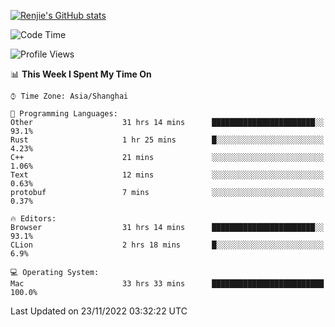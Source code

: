 [![Renjie's GitHub stats](https://github-readme-stats.vercel.app/api?username=liurenjie1024&show_icons=true&theme=chartreuse-dark)](https://github.com/anuraghazra/github-readme-stats)

<!--START_SECTION:waka-->
![Code Time](http://img.shields.io/badge/Code%20Time-368%20hrs%2016%20mins-blue)

![Profile Views](http://img.shields.io/badge/Profile%20Views-23-blue)

📊 **This Week I Spent My Time On** 

```text
⌚︎ Time Zone: Asia/Shanghai

💬 Programming Languages: 
Other                    31 hrs 14 mins      ███████████████████████░░   93.1% 
Rust                     1 hr 25 mins        █░░░░░░░░░░░░░░░░░░░░░░░░   4.23% 
C++                      21 mins             ░░░░░░░░░░░░░░░░░░░░░░░░░   1.06% 
Text                     12 mins             ░░░░░░░░░░░░░░░░░░░░░░░░░   0.63% 
protobuf                 7 mins              ░░░░░░░░░░░░░░░░░░░░░░░░░   0.37%

🔥 Editors: 
Browser                  31 hrs 14 mins      ███████████████████████░░   93.1% 
CLion                    2 hrs 18 mins       █░░░░░░░░░░░░░░░░░░░░░░░░   6.9%

💻 Operating System: 
Mac                      33 hrs 33 mins      █████████████████████████   100.0%

```


 Last Updated on 23/11/2022 03:32:22 UTC
<!--END_SECTION:waka-->

